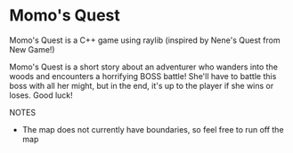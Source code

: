 # Momo's Quest
Momo's Quest is a C++ game using raylib (inspired by Nene's Quest from New Game!)

Momo's Quest is a short story about an adventurer who wanders into the woods and encounters a horrifying BOSS battle! She'll have to battle this boss with all her might, but in the end, it's up to the player if she wins or loses. Good luck!

NOTES
- The map does not currently have boundaries, so feel free to run off the map

<!-- ### Resources
All sprites and art were provided by the following:
- [LuizMelo](https://luizmelo.itch.io/) - Sprites
- [Elthen](https://elthen.itch.io/) - Sprites
- [Hifumi1337](https://github.com/Hifumi1337) - Background/Map -->